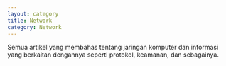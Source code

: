 ```yaml
---
layout: category
title: Network
category: Network
---
```


Semua artikel yang membahas tentang jaringan komputer dan informasi yang berkaitan dengannya seperti protokol, keamanan, dan sebagainya.